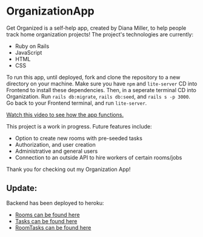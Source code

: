 # OrganizationApp

Get Organized is a self-help app, created by Diana Miller, to help people track home organization projects! The project's technologies are currently:
<ul>
    <li> Ruby on Rails
    <li> JavaScript
    <li> HTML
    <li> CSS
</ul>

To run this app, until deployed, fork and clone the repository to a new directory on your machine. Make sure you have `npm` and `lite-server` CD into Frontend to install these dependencies. Then, in a seperate terminal CD into Organization. Run `rails db:migrate`, `rails db:seed`, and `rails s -p 3000`. Go back to your Frontend terminal, and run `lite-server`.

<a href='https://youtu.be/fih7tQfoA-k'>Watch this video to see how the app functions.</a>

This project is a work in progress. Future features include:
<ul>
    <li> Option to create new rooms with pre-seeded tasks
    <li> Authorization, and user creation
    <li> Administrative and general users
    <li> Connection to an outside API to hire workers of certain rooms/jobs
</ul>

Thank you for checking out my Organization App!

## Update:
Backend has been deployed to heroku:
<ul>
    <li><a href='https://ancient-retreat-86627.herokuapp.com/rooms'> Rooms can be found here</a>
    <li><a href='https://ancient-retreat-86627.herokuapp.com/tasks'> Tasks can be found here</a>
    <li><a href='https://ancient-retreat-86627.herokuapp.com/room_tasks'> RoomTasks can be found here</a>
<ul>